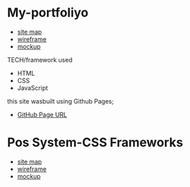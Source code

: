 # My-portfoliyo
<ul>
<li><a href="https://www.gloomaps.com/AT9CFvgyAg">site map</a></li>
<li><a href="https://wireframe.cc/wh2oWz <br>">wireframe</a></li>
<li><a href="https://www.figma.com/file/OFDenCrTWI2bWIOX7w5vel/my-portfoliyo?node-id=2%3A3">mockup</a></li>
</ul> 
TECH/framework used

<ul>
<li>HTML</li>
<li>CSS</li>
<li>JavaScript</li>
</ul>

this site wasbuilt using Github Pages;
<ul>
<li>
<a href="https://dilshan10.github.io/My-portfoliyo/">GitHub Page URL</a>
</li>
</ul>

# Pos System-CSS Frameworks
<ul>
<li><a href="https://www.gloomaps.com/gfwygGKtHd">site map</a></li>
<li><a href="https://wireframe.cc/u8aW0g">wireframe</a></li>
<li><a href="https://www.figma.com/file/2b4jJAVsJhMASnf1rjLFYp/Pos-System?node-id=0%3A1">mockup</a></li>
</ul> 
